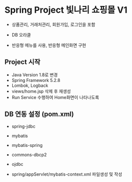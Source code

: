 # Spring Project 빛나리 쇼핑몰 V1
* 상품관리, 거래처관리, 회원가입, 로그인을 포함

* DB 오라클
* 반응형 메뉴를 사용, 반응형 메인화면 구현

## Project 시작
* Java Version 1.8로 변경
* Spring Framework 5.2.8
* Lombok, Logback
* views/home.jsp 삭제 후 재생성
* Run Service 수행하여 Home화면이 나타나도록

## DB 연동 설정 (pom.xml)
* spring-jdbc
* mybatis
* mybatis-spring
* commons-dbcp2
* ojdbc

* spring/appServlet/mybatis-context.xml 파일생성 및 작성
